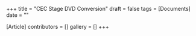 +++
title = "CEC Stage DVD Conversion"
draft = false
tags = [Documents]
date = ""

[Article]
contributors = []
gallery = []
+++